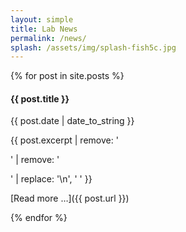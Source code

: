 ```yaml
---
layout: simple
title: Lab News
permalink: /news/
splash: /assets/img/splash-fish5c.jpg
---
```


{% for post in site.posts %}
<div markdown="1">

#### {{ post.title }}

{{ post.date | date_to_string }}

{{ post.excerpt | remove: '<p>' | remove: '</p>' | replace: '\n', ' ' }}

[Read more &hellip;]({{ post.url }})

</div>
{% endfor %}
